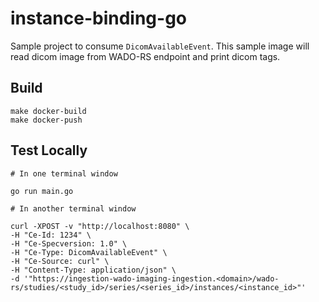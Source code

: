 # instance-binding-go

Sample project to consume `DicomAvailableEvent`. This sample image will read dicom image from WADO-RS endpoint and print dicom tags.

## Build

```
make docker-build
make docker-push
```

## Test Locally

```
# In one terminal window

go run main.go

# In another terminal window

curl -XPOST -v "http://localhost:8080" \
-H "Ce-Id: 1234" \
-H "Ce-Specversion: 1.0" \
-H "Ce-Type: DicomAvailableEvent" \
-H "Ce-Source: curl" \
-H "Content-Type: application/json" \
-d '"https://ingestion-wado-imaging-ingestion.<domain>/wado-rs/studies/<study_id>/series/<series_id>/instances/<instance_id>"'
```
